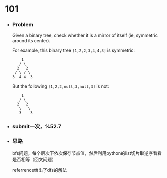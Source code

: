 # 101

* ### Problem

  Given a binary tree, check whether it is a mirror of itself (ie, symmetric around its center).

  For example, this binary tree `[1,2,2,3,4,4,3]` is symmetric:

  ```
      1
     / \
    2   2
   / \ / \
  3  4 4  3

  ```

  But the following `[1,2,2,null,3,null,3]` is not:

  ```
      1
     / \
    2   2
     \   \
     3    3
  ```


* ### submit一次，%52.7

* ### 思路

  bfs问题。每个层次下依次保存节点值，然后利用python的list切片取逆序看看是否相等（回文问题）

  referrence给出了dfs的解法